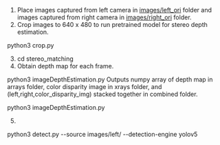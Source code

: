 1. Place images captured from left camera in [images/left_ori](https://github.com/gitrohitjain/mpe_assessment/tree/main/images/left_ori) folder and images captured from right camera in [images/right_ori](https://github.com/gitrohitjain/mpe_assessment/tree/main/images/right_ori) folder.
2. Crop images to 640 x 480 to run pretrained model for stereo depth estimation.

python3 crop.py

3. cd stereo_matching
4. Obtain depth map for each frame.

python3 imageDepthEstimation.py
Outputs numpy array of depth map in arrays folder, color disparity image in xrays folder, and  (left,right,color_disparity_img) stacked together in combined folder.

python3 imageDepthEstimation.py

5. 
python3 detect.py --source images/left/ --detection-engine yolov5

